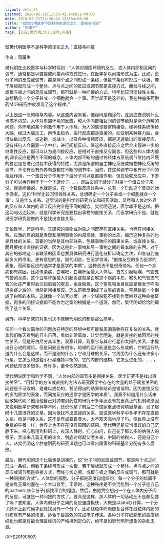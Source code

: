 ```yaml
---
layout: default
Lastmod: 2020-06-21T11:36:42.145831+00:00
date: 2020-06-21T11:36:40.122364+00:00
title: "驳樊代明医学不是科学的谬论之九：直接与间接"
author: "司履生"
tags: [反应,樊代明,分子,医学,间接]
---
```


驳樊代明医学不是科学的谬论之九：直接与间接

作者：司履生

樊代明在比较医学与科学时写到：“人体对周围环境的反应，或人体内部相互间的调节，通常都是以直接或间接两种方式进行，在医学多以间接形式为主。比如，说分子间的反应或调节，那是两个点之间形成一条线，但数干条线可形成一块板，若干层板就形成一个整体。点与点之间的反应或调节那是直接方式，而线与线之间，或板与板之间的反应或调节，那可就是一种间接的方式。科学比较习惯线性关系，总想确定一个分子甚或一个细胞就会一个事。医学却不是这样的，我在肿瘤多药耐药MDR研究中就发现了这个规律。”

以上是这一段的精华内容。从这些内容来看，他起码是糊涂的，连到底要说明什么也搞不清楚。人体对周围环境的反应，和人体内部相互间的调节绝对是两个范畴的问题。外环境的某个刺激作用于人体后，为人的感觉器官所接受，经神经系统传给大脑，经过大脑加工，再传出指令，进行反应都是直接的。如受到某种暴力后，会很快做出反应，或逃跑，或战斗，以及各种情绪反应，都是迅速做出的直接反应，没有任何人会需要一个中介，进行间接反应。继这些直接反应之后会出现进一步的继发性反应，那可以认为是间接反应，是相对于直接反应而言。但这些和人体内部的调节反应是两个不同的概念。人体内部不断的通过神经体液系统调节维持内环境的稳定是在进化过程中获得的特性，尤其是所谓的自主神经系统或植物神经系统的调节，不论有没有外界刺激都在不断的调节中。当然，在这种调节中也有分子间的相互作用，一个蛋白分子作用于下游分子可以是直接作用，但在级联反应中，下游分子可以再作用于下一个下游分子……，这后面的下游分子对第一个蛋白分子来说，就是间接的。也就是说，在一个级联反应体系中，总有一个启动这个反应的始作俑者。这和“科学比较习惯线性关系，总想确定一个分子甚或一个细胞就会一个事”，又是什么关系。这里说的是科学的研究方法和研究活动，显然和人体对外界的反应和人体内的调节反应完全是不同的概念。樊代明还说，医学却不是这样。把这两句话连起来，就是科学研究是要找出事物的直接关系，而医学研究不是，就是说医学研究要做的不是找出直接关系。

无论医学，还是科学，其研究的事物或对象之间既存在直接关系，也存在间接关系，应激的目的就是发现和阐明事物的内部规律，事物的本质，揭示这种复杂的也是具体的关系。首要的当然是其内部联系，包括事物间的因果关系，或直接关系，而且要找出直接的证据。因为这是此一事物和另一事物之间的最本质的东西。对于其它的影响这二者联系的因素也要具体研究进行量化分析以确定主次，和各自到底起多大的作用。更有意思的是，樊代明说，在医学领域，“直接反应的多为医学的表象，而间接反应的通常才是医学的本质”。这种说法不是很奇怪吗。任何一个疾病都有病因，比如传染病，白喉吧，白喉杆菌侵入人体后，首先引起咽喉、气管支气管的炎症，这个白喉杆菌侵入引起炎症就是白喉这个病的本质。喉头和气管支气管的炎症严重时会引起患者的窒息，全身缺氧，这个窒息和全身反应是继发于呼吸道炎症之后的，当然是间接反应。怎么前者反倒成了白喉的表象，窒息缺氧一个倒成了白喉的本质。这就像一个法官办案，对一个谋杀犯不找到作案凶器这种直接证据，再多的间接证据都不能作为定案的根据是一个道理。然而，樊代明却恰恰的颠倒了这个关系。

另外，科学研究的对象也决不像樊代明说的都是那么简单。

任何一个看似简单的问题放在特定的环境中都可能和周围事物存在复杂的关系。就拿我们每天看到的日出日落，看似非常简单，让樊代明说，就是直接的单因素的线性关系，但是哥白尼穷其毕生，观察计算，观察它与其它行星和太阳的关系，才提出日心说的理论。但是问题还有很多，地球的运行轨道是怎么形成的，它的运行轨道为什么会是这样，而不是别的什么；它和月球的关系，它周围为什么还有许多小行星，它怎么和这些小行星维持平衡的，它的内部的结构，它怎么进化的，……，问题依然很多很多。有许多，至今依然是谜。

樊代明说医学和科学不同，“人体内部的调节多是间接关系，医学研究不是找出直接关系”。“用科学的方法或直接的方法去研究医学中存在的大量的处于间接关系的问题是不可取的、是难以成功的，甚至得出的结果和结论是错误的。因为直接反应的多为医学的表象，而间接反应的通常才是医学的本质”。我真不知道用什么话来回敬樊代明？他用他自己对肿瘤耐药性的研究十多年还没有找出真正的机制和原因来说明医学研究和科学不同，还说他拿了前后三个国家重点研究项目基金，发了起码十几篇很好的文章。因为他找不出直接的关系，就说医学科学中多半不存在直接关系，而是间接关系，这不是有点妄自尊大，太不知天高地厚了吗。像世界上没有免费的午餐一样，世界上也不存在没有原因的结果。樊代明还是应当很好的自己沉静下来，把心思用到科研上，夜深人静时，扪心自问，自己花了那么多的纳税人的银子，弄出来几篇无用的论文，到底对得起父老乡亲，中国的纳税人，还是自己个人。从樊代明这个肿瘤耐药的研究课题也可以看出国家的科研基金分配有多么腐败。

最后，樊代明的这个比喻也是胡凑的，说“分子间的反应或调节，那是两个点之间形成一条线，但数干条线可形成一块板，若干层板就形成一个整体。点与点之间的反应或调节那是直接方式，而线与线之间，或板与板之间的反应或调节，那可就是一种间接的方式”。人体里的细胞、分子都是高度自组织的，每一个分子的位置不是杂乱无章的塞在一个大口袋里。正常时，这种秩序是不会混乱到一个分子连自己的partner( 伙伴分子)都找不到的程度。然后，由他凭空想出一个在人体内分子间的反应，可就是一种间接的方式了。要真是这样，那人体的一切活动还不是都乱套了吗？要知道，人体内的分子之间的反应速度极快，大概是以atto秒计算，一个分子顾不上到时候才到处找另外一个分子。比如线粒体呼吸链复合体在线粒体内膜的分布就有严格的规律，适合于最高效的完成电子传递。各种分子在细胞里的高度组织化也都是有最合理最经济的严格排列定位的，绝不是如樊代明所想象的杂乱无章。

(XYS20190507)

